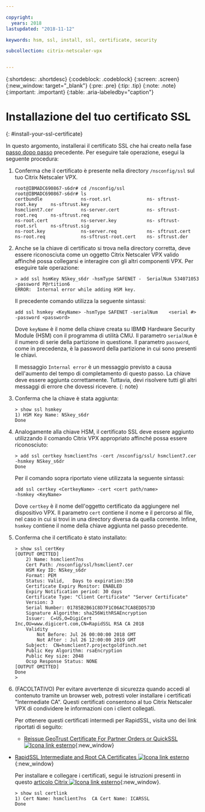 ```yaml
---

copyright:
  years: 2018
lastupdated: "2018-11-12"

keywords: hsm, ssl, install, ssl, certificate, security

subcollection: citrix-netscaler-vpx


---
```


{:shortdesc: .shortdesc}
{:codeblock: .codeblock}
{:screen: .screen}
{:new_window: target="_blank"}
{:pre: .pre}
{:tip: .tip}
{:note: .note}
{:important: .important}
{:table: .aria-labeledby="caption"}

# Installazione del tuo certificato SSL
{: #install-your-ssl-certificate}

In questo argomento, installerai il certificato SSL che hai creato nella fase [passo dopo passo](/docs/infrastructure/citrix-netscaler-vpx?topic=citrix-netscaler-vpx-deploying-and-configuring-the-ibm-hardware-security-module-hsm-with-citrix-netscaler-vpx) precedente. Per eseguire tale operazione, esegui la seguente procedura:

1.	Conferma che il certificato è presente nella directory `/nsconfig/ssl` sul tuo Citrix Netscaler VPX.

	```
	root@IBMADC690867-s6dr# cd /nsconfig/ssl
	root@IBMADC690867-s6dr# ls
	certbundle              ns-root.srl             ns-	sftrust-root.key     ns-sftrust.key
	hsmclient7.cer          ns-server.cert          ns-	sftrust-root.req     ns-sftrust.req
	ns-root.cert            ns-server.key           ns-	sftrust-root.srl     ns-sftrust.sig
	ns-root.key             ns-server.req           ns-	sftrust.cert
	ns-root.req             ns-sftrust-root.cert    ns-	sftrust.der
	```

2.	Anche se la chiave di certificato si trova nella directory corretta, deve essere riconosciuta come un oggetto Citrix Netscaler VPX valido affinché possa collegarsi e interagire con gli altri componenti VPX. Per eseguire tale operazione:

	```
	> add ssl hsmKey NSkey_s6dr -hsmType SAFENET -	SerialNum 534071053 -password P@rtition6
	ERROR:  Internal error while adding HSM key.
	```

	Il precedente comando utilizza la seguente sintassi:

	```
	add ssl hsmkey <KeyName> -hsmType SAFENET -serialNum 	<serial #> -password <password>
	```

	Dove `keyName` è il nome della chiave creata su IBM© Hardware Security Module (HSM) con il programma di utilità CMU. Il parametro `serialNum` è il numero di serie della partizione in questione. Il parametro `password`, come in precedenza, è la password della partizione in cui sono presenti le chiavi.

	Il messaggio `Internal error` è un messaggio previsto a causa dell'aumento del tempo di completamento di questo passo. La chiave deve essere aggiunta correttamente. Tuttavia, devi risolvere tutti gli altri messaggi di errore che dovessi ricevere.
  {: note}

3.	Conferma che la chiave è stata aggiunta:

	```
	> show ssl hsmkey
	1) HSM Key Name: NSkey_s6dr
 	Done
	```

4.	Analogamente alla chiave HSM, il certificato SSL deve essere aggiunto utilizzando il comando Citrix VPX appropriato affinché possa essere riconosciuto:

	```
	> add ssl certkey hsmclient7ns -cert /nsconfig/ssl/	hsmclient7.cer -hsmkey NSkey_s6dr
	Done
	```

	Per il comando sopra riportato viene utilizzata la seguente sintassi:

	```
	add ssl certkey <CertkeyName> -cert <cert path/name>
	-hsmkey <KeyName>
	```

	Dove `certkey` è il nome dell'oggetto certificato da aggiungere nel dispositivo VPX. Il parametro `cert` contiene il nome e il percorso al file, nel caso in cui si trovi in una directory diversa da quella corrente. Infine, `hsmkey` contiene il nome della chiave aggiunta nel passo precedente.

5.	Conferma che il certificato è stato installato:

	```
	> show ssl certKey
	[OUTPUT OMITTED]
		2) Name: hsmclient7ns
		Cert Path: /nsconfig/ssl/hsmclient7.cer
		HSM Key ID: NSkey_s6dr
		Format: PEM
		Status: Valid,   Days to expiration:350
		Certificate Expiry Monitor: ENABLED
		Expiry Notification period: 30 days
		Certificate Type: "Client Certificate" "Server Certificate"
		Version: 3
		Serial Number: 01785B2B61C8D7F1C06AC7CA8EDD573D
		Signature Algorithm: sha256WithRSAEncryption
		Issuer:  C=US,O=DigiCert
	Inc,OU=www.digicert.com,CN=RapidSSL RSA CA 2018
		Validity
			Not Before: Jul 26 00:00:00 2018 GMT
			Not After : Jul 26 12:00:00 2019 GMT
		Subject:  CN=hsmclient7.projectgoldfinch.net
		Public Key Algorithm: rsaEncryption
		Public Key size: 2048
		Ocsp Response Status: NONE
	[OUTPUT OMITTED]
	Done
	>
	```

6.	(FACOLTATIVO) Per evitare avvertenze di sicurezza quando accedi al contenuto tramite un browser web, potresti voler installare i certificati "Intermediate CA". Questi certificati consentono al tuo Citrix Netscaler VPX di condividere le informazioni con i client collegati.

	Per ottenere questi certificati intermedi per RapidSSL, visita uno dei link riportati di seguito:

	* [Reissue GeoTrust Certificate For Partner Orders or QuickSSL ![Icona link esterno](../../icons/launch-glyph.svg "Icona link esterno")](https://knowledge.digicert.com/solution/SO5989.html){:new_window}
  * [RapidSSL Intermediate and Root CA Certificates ![Icona link esterno](../../icons/launch-glyph.svg "Icona link esterno")](https://knowledge.digicert.com/generalinformation/INFO1548.html#links){:new_window}

	Per installare e collegare i certificati, segui le istruzioni presenti in questo [articolo Citrix ![Icona link esterno](../../icons/launch-glyph.svg "Icona link esterno")](https://support.citrix.com/article/CTX114146){:new_window}.

	```
	> show ssl certlink
	1) Cert Name: hsmclient7ns  CA Cert Name: ICARSSL
	Done
	```

